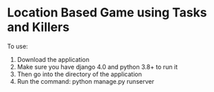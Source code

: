 # Location Based Game using Tasks and Killers

To use:
1. Download the application
2. Make sure you have django 4.0 and python 3.8+ to run it
3. Then go into the directory of the application
4. Run the command: python manage.py runserver
